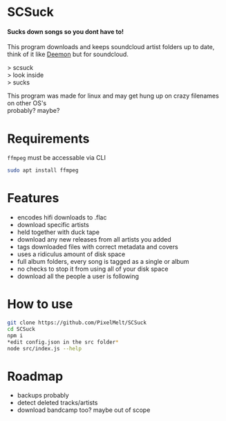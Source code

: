 # SCSuck
#### Sucks down songs so you dont have to!
This program downloads and keeps soundcloud artist folders up to date, think of it like [Deemon](https://github.com/digitalec/deemon) but for soundcloud.

\> scsuck
<br>
\> look inside
<br>
\> sucks


This program was made for linux and may get hung up on crazy filenames on other OS's
<br>
probably? maybe?

# Requirements
`ffmpeg` must be accessable via CLI

```BASH
sudo apt install ffmpeg
```

# Features
- encodes hifi downloads to .flac
- download specific artists
- held together with duck tape
- download any new releases from all artists you added
- tags downloaded files with correct metadata and covers
- uses a ridiculus amount of disk space
- full album folders, every song is tagged as a single or album
- no checks to stop it from using all of your disk space
- download all the people a user is following

# How to use
```BASH
git clone https://github.com/PixelMelt/SCSuck
cd SCSuck
npm i
*edit config.json in the src folder*
node src/index.js --help
```

# Roadmap
- backups probably
- detect deleted tracks/artists
- download bandcamp too? maybe out of scope